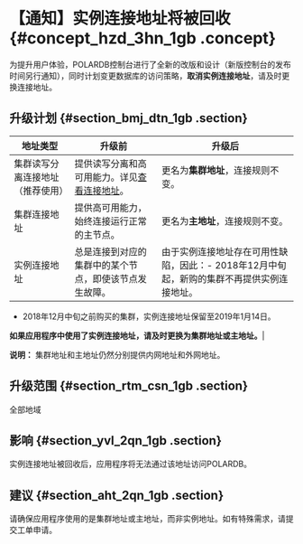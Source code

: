 # 【通知】实例连接地址将被回收 {#concept_hzd_3hn_1gb .concept}

为提升用户体验，POLARDB控制台进行了全新的改版和设计（新版控制台的发布时间另行通知），同时计划变更数据库的访问策略，**取消实例连接地址**，请及时更换连接地址。

## 升级计划 {#section_bmj_dtn_1gb .section}

|地址类型|升级前|升级后|
|----|---|---|
|集群读写分离连接地址（推荐使用）|提供读写分离和高可用能力。详见[查看连接地址](../../../../cn.zh-CN/快速入门/连接集群或实例/查看连接地址.md)。|更名为**集群地址**，连接规则不变。|
|集群连接地址|提供高可用能力，始终连接运行正常的主节点。|更名为**主地址**，连接规则不变。|
|实例连接地址|总是连接到对应的集群中的某个节点，即使该节点发生故障。|由于实例连接地址存在可用性缺陷，因此：-   2018年12月中旬起，新购的集群不再提供实例连接地址。
-   2018年12月中旬之前购买的集群，实例连接地址保留至2019年1月14日。

**如果应用程序中使用了实例连接地址，请及时更换为集群地址或主地址。**|

**说明：** 集群地址和主地址仍然分别提供内网地址和外网地址。

## 升级范围 {#section_rtm_csn_1gb .section}

全部地域

## 影响 {#section_yvl_2qn_1gb .section}

实例连接地址被回收后，应用程序将无法通过该地址访问POLARDB。

## 建议 {#section_aht_2qn_1gb .section}

请确保应用程序使用的是集群地址或主地址，而非实例地址。如有特殊需求，请提交工单申请。

